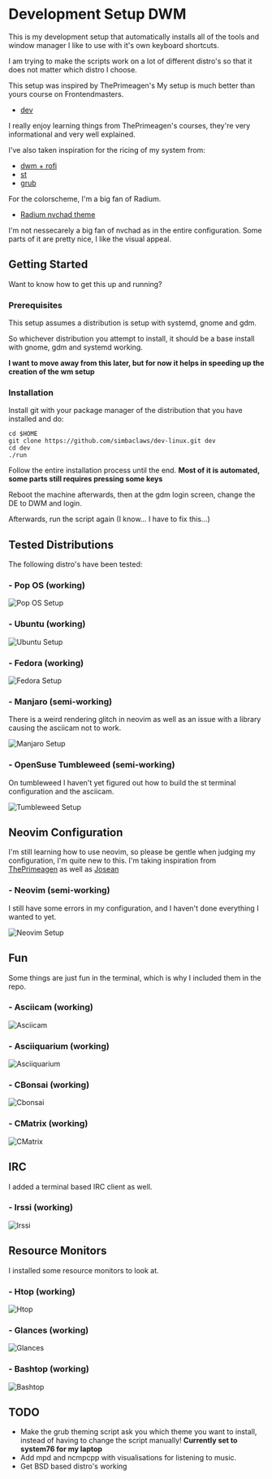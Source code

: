 # Development Setup DWM

This is my development setup that automatically installs all of the tools and window manager I like to use with it's own keyboard shortcuts.

I am trying to make the scripts work on a lot of different distro's so that it does not matter which distro I choose.

This setup was inspired by ThePrimeagen's My setup is much better than yours course on Frontendmasters.
- [dev](https://github.com/ThePrimeagen/dev)

I really enjoy learning things from ThePrimeagen's courses, they're very informational and very well explained.


I've also taken inspiration for the ricing of my system from:
- [dwm + rofi](https://github.com/siduck/chadwm)
- [st](https://github.com/siduck/st)
- [grub](https://www.pling.com/p/1482847/)

For the colorscheme, I'm a big fan of Radium.
- [Radium nvchad theme](https://nvchad.com/themes)

I'm not nessecarely a big fan of nvchad as in the entire configuration. 
Some parts of it are pretty nice, I like the visual appeal.

## Getting Started

Want to know how to get this up and running?

### Prerequisites

This setup assumes a distribution is setup with systemd, gnome and gdm.

So whichever distribution you attempt to install, it should be a base install with gnome, gdm and systemd working.

**I want to move away from this later, but for now it helps in speeding up the creation of the wm setup**

### Installation

Install git with your package manager of the distribution that you have installed and do:
```
cd $HOME
git clone https://github.com/simbaclaws/dev-linux.git dev
cd dev
./run
```

Follow the entire installation process until the end. 
**Most of it is automated, some parts still requires pressing some keys**

Reboot the machine afterwards, then at the gdm login screen, change the DE to DWM and login.

Afterwards, run the script again (I know... I have to fix this...)

## Tested Distributions

The following distro's have been tested:

### - Pop OS (working)
![Pop OS Setup](https://raw.githubusercontent.com/simbaclaws/dev-linux/main/examples/tested_pop_os.png)

### - Ubuntu (working)
![Ubuntu Setup](https://raw.githubusercontent.com/simbaclaws/dev-linux/main/examples/tested_ubuntu.png)

### - Fedora (working)
![Fedora Setup](https://raw.githubusercontent.com/simbaclaws/dev-linux/main/examples/tested_fedora.png)

### - Manjaro (semi-working)

There is a weird rendering glitch in neovim as well as an issue with a library causing the asciicam not to work.

![Manjaro Setup](https://raw.githubusercontent.com/simbaclaws/dev-linux/main/examples/tested_manjaro.png)

### - OpenSuse Tumbleweed (semi-working)

On tumbleweed I haven't yet figured out how to build the st terminal configuration and the asciicam.

![Tumbleweed Setup](https://raw.githubusercontent.com/simbaclaws/dev-linux/main/examples/tested_tumbleweed.png)

## Neovim Configuration

I'm still learning how to use neovim, so please be gentle when judging my configuration, I'm quite new to this.
I'm taking inspiration from [ThePrimeagen](https://github.com/ThePrimeagen/) as well as [Josean](https://github.com/josean-dev/dev-environment-files)

### - Neovim (semi-working)

I still have some errors in my configuration, and I haven't done everything I wanted to yet.

![Neovim Setup](https://raw.githubusercontent.com/simbaclaws/dev-linux/main/examples/neovim.png)

## Fun

Some things are just fun in the terminal, which is why I included them in the repo.

### - Asciicam (working)
![Asciicam](https://raw.githubusercontent.com/simbaclaws/dev-linux/main/examples/asciicam.png)

### - Asciiquarium (working)
![Asciiquarium](https://raw.githubusercontent.com/simbaclaws/dev-linux/main/examples/asciiquarium.png)

### - CBonsai (working)
![Cbonsai](https://raw.githubusercontent.com/simbaclaws/dev-linux/main/examples/cbonsai.png)

### - CMatrix (working)
![CMatrix](https://raw.githubusercontent.com/simbaclaws/dev-linux/main/examples/cmatrix.png)

## IRC

I added a terminal based IRC client as well.

### - Irssi (working)
![Irssi](https://raw.githubusercontent.com/simbaclaws/dev-linux/main/examples/irssi.png)

## Resource Monitors

I installed some resource monitors to look at.

### - Htop (working)
![Htop](https://raw.githubusercontent.com/simbaclaws/dev-linux/main/examples/htop.png)

### - Glances (working)
![Glances](https://raw.githubusercontent.com/simbaclaws/dev-linux/main/examples/glances.png)

### - Bashtop (working)
![Bashtop](https://raw.githubusercontent.com/simbaclaws/dev-linux/main/examples/bashtop.png)



## TODO

- Make the grub theming script ask you which theme you want to install, instead of having to change the script manually!
**Currently set to system76 for my laptop**
- Add mpd and ncmpcpp with visualisations for listening to music.
- Get BSD based distro's working

